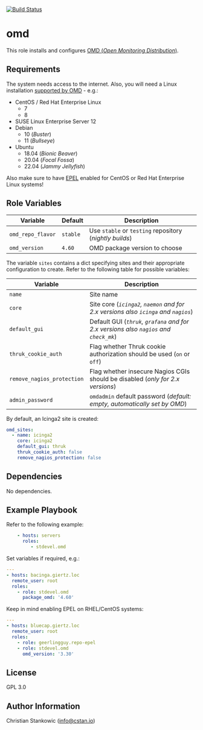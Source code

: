 [![Build Status](https://travis-ci.org/stdevel/ansible-omd.svg?branch=master)](https://travis-ci.org/stdevel/ansible-omd)

# omd

This role installs and configures [OMD (*Open Monitoring Distribution*)](https://omdistro.org).

## Requirements

The system needs access to the internet. Also, you will need a Linux installation [supported by OMD](https://labs.consol.de/repo/stable) - e.g.:

- CentOS / Red Hat Enterprise Linux
  - 7
  - 8
- SUSE Linux Enterprise Server 12
- Debian
  - 10 (*Buster*)
  - 11 (*Bullseye*)
- Ubuntu
  - 18.04 (*Bionic Beaver*)
  - 20.04 (*Focal Fossa*)
  - 22.04 (*Jammy Jellyfish*)

Also make sure to have [EPEL](https://fedoraproject.org/wiki/EPEL) enabled for CentOS or Red Hat Enterprise Linux systems!

## Role Variables

| Variable | Default | Description |
| -------- | ------- | ----------- |
| `omd_repo_flavor` | `stable` | Use `stable` or `testing` repository (*nightly builds*) |
| `omd_version` | `4.60` | OMD package version to choose |

The variable `sites` contains a dict specifying sites and their appropriate configuration to create. Refer to the following table for possible variables:

| Variable | Description |
| -------- | ----------- |
| `name` | Site name |
| `core` | Site core (*`icinga2`, `naemon` and for 2.x versions also `icinga` and `nagios`*) |
| `default_gui` | Default GUI (*`thruk`, `grafana` and for 2.x versions also `nagios` and `check_mk`*) |
| `thruk_cookie_auth` | Flag whether Thruk cookie authorization should be used (`on` or `off`) |
| `remove_nagios_protection` | Flag whether insecure Nagios CGIs should be disabled (*only for 2.x versions*) |
| `admin_password` | `omdadmin` default password (*default: empty, automatically set by OMD*) |

By default, an Icinga2 site is created:

```yaml
omd_sites:
  - name: icinga2
    core: icinga2
    default_gui: thruk
    thruk_cookie_auth: false
    remove_nagios_protection: false
```

## Dependencies

No dependencies.

## Example Playbook

Refer to the following example:

```yaml
    - hosts: servers
      roles:
         - stdevel.omd
```

Set variables if required, e.g.:

```yaml
---
- hosts: bacinga.giertz.loc
  remote_user: root
  roles:
    - role: stdevel.omd
      package_omd: '4.60'
```

Keep in mind enabling EPEL on RHEL/CentOS systems:

```yaml
---
- hosts: bluecap.giertz.loc
  remote_user: root
  roles:
    - role: geerlingguy.repo-epel
    - role: stdevel.omd
      omd_version: '3.30'
```

## License

GPL 3.0

## Author Information

Christian Stankowic (info@cstan.io)
